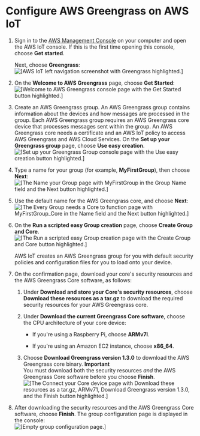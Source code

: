 # Configure AWS Greengrass on AWS IoT<a name="gg-config"></a>

1. Sign in to the [AWS Management Console](https://console.aws.amazon.com/) on your computer and open the AWS IoT console\. If this is the first time opening this console, choose **Get started**\. 

   Next, choose **Greengrass**:  
![\[AWS IoT left navigation screenshot with Greengrass highlighted.\]](http://docs.aws.amazon.com/greengrass/latest/developerguide/images/gg-get-started-003.png)

1. On the **Welcome to AWS Greengrass** page, choose **Get Started**:  
![\[Welcome to AWS Greengrass console page with the Get Started button highlighted.\]](http://docs.aws.amazon.com/greengrass/latest/developerguide/images/gg-get-started-004.png)

1. Create an AWS Greengrass group\. An AWS Greengrass group contains information about the devices and how messages are processed in the group\. Each AWS Greengrass group requires an AWS Greengrass core device that processes messages sent within the group\. An AWS Greengrass core needs a certificate and an AWS IoT policy to access AWS Greengrass and AWS Cloud Services\. On the **Set up your Greengrass group** page, choose **Use easy creation**\.  
![\[Set up your Greengrass Group console page with the Use easy creation button highlighted.\]](http://docs.aws.amazon.com/greengrass/latest/developerguide/images/gg-get-started-005.png)

1. Type a name for your group \(for example, **MyFirstGroup**\), then choose **Next**:  
![\[The Name your Group page with MyFirstGroup in the Group Name field and the Next button highlighted.\]](http://docs.aws.amazon.com/greengrass/latest/developerguide/images/gg-get-started-006.png)

1. Use the default name for the AWS Greengrass core, and choose **Next**:  
![\[The Every Group needs a Core to function page with MyFirstGroup_Core in the Name field and the Next button highlighted.\]](http://docs.aws.amazon.com/greengrass/latest/developerguide/images/gg-get-started-007.png)

1. On the **Run a scripted easy Group creation** page, choose **Create Group and Core**\.  
![\[The Run a scripted easy Group creation page with the Create Group and Core button highlighted.\]](http://docs.aws.amazon.com/greengrass/latest/developerguide/images/gg-get-started-008.png)

   AWS IoT creates an AWS Greengrass group for you with default security policies and configuration files for you to load onto your device\.

1. <a name="gg-core-download"></a>On the confirmation page, download your core's security resources and the AWS Greengrass Core software, as follows:

   1. Under **Download and store your Core's security resources**, choose **Download these resources as a tar\.gz** to download the required security resources for your AWS Greengrass core\.

   1. Under **Download the current Greengrass Core software**, choose the CPU architecture of your core device:

      + If you're using a Raspberry Pi, choose **ARMv7l**\.

      + If you're using an Amazon EC2 instance, choose **x86\_64**\.

   1. Choose **Download Greengrass version 1\.3\.0** to download the AWS Greengrass core binary\.
**Important**  
You must download both the security resources *and* the AWS Greengrass Core software before you choose **Finish**\.  
![\[The Connect your Core device page with Download these resources as a tar.gz, ARMv71, Download Greengrass version 1.3.0, and the Finish button highlighted.\]](http://docs.aws.amazon.com/greengrass/latest/developerguide/images/gg-get-started-009.png)

1. After downloading the security resources and the AWS Greengrass Core software, choose **Finish**\. The group configuration page is displayed in the console:  
![\[Empty group configuration page.\]](http://docs.aws.amazon.com/greengrass/latest/developerguide/images/gg-get-started-009.2.png)